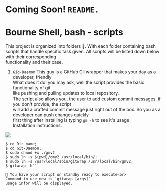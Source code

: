 # Coming Soon! `README.`
# Bourne Shell, bash - scripts
This project is organized into folders 📂. With each folder
containing bash scripts that handle specific task given.
All scripts will be listed down below with their corresponding <br> functionality and their case.
1. `Gid-Daemon`
 This guy is a GitHub Cli wrapper that makes your day as a developer, friendly <br>
 What does it do! you may ask, well the script provides the basic functionality of git <br>
 like pushing and pulling updates to local repository. <br>
 The script also allows you, the user to add custom commit messages, if you don't provide, the script <br>
 will add a crafted commit message just right out of the box. So you as a developer can push changes quickly <br>
 first thing after installing is typing `gm -h`
to see it's usage <br>
 Installation instructions.<br>

![]("https://media.giphy.com/media/zaUTLcbjhWpTrNYoFG/giphy.gif")

 ```$ git clone <clone-url>;
$ cd Dir_name;
$ cd Git-Daemon;
$ sudo chmod +x ./gmv2
$ sudo ln -s $(pwd)/gmv2 /usr/local/bin/;
$ sudo ln -s /usr/local/sbin/gitwrap /usr/local/bin/gmv2;
$ gitwrap -h```

🙌 You have your script on standby ready to execute<br>
Command to use now is `gitwrap [args]`
usage infor will be displayed.
